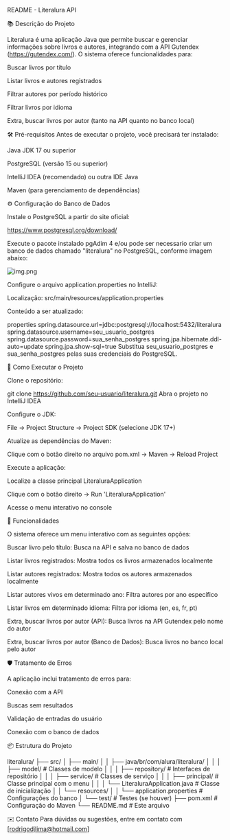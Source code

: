 ﻿README - Literalura API

📚 Descrição do Projeto

Literalura é uma aplicação Java que permite buscar e gerenciar informações sobre livros e autores, integrando com a API Gutendex (https://gutendex.com/). O sistema oferece funcionalidades para:

Buscar livros por título

Listar livros e autores registrados

Filtrar autores por período histórico

Filtrar livros por idioma

Extra, buscar livros por autor (tanto na API quanto no banco local)

🛠️ Pré-requisitos
Antes de executar o projeto, você precisará ter instalado:

Java JDK 17 ou superior

PostgreSQL (versão 15 ou superior)

IntelliJ IDEA (recomendado) ou outra IDE Java

Maven (para gerenciamento de dependências)

⚙️ Configuração do Banco de Dados

Instale o PostgreSQL a partir do site oficial:

https://www.postgresql.org/download/

Execute o pacote instalado pgAdim 4 e/ou pode ser necessario criar um banco de dados chamado "literalura" no PostgreSQL, conforme imagem abaixo:

![img.png](img.png)

Configure o arquivo application.properties no IntelliJ:

Localização: src/main/resources/application.properties

Conteúdo a ser atualizado:

properties
spring.datasource.url=jdbc:postgresql://localhost:5432/literalura
spring.datasource.username=seu_usuario_postgres
spring.datasource.password=sua_senha_postgres
spring.jpa.hibernate.ddl-auto=update
spring.jpa.show-sql=true
Substitua seu_usuario_postgres e sua_senha_postgres pelas suas credenciais do PostgreSQL.

🚀 Como Executar o Projeto

Clone o repositório:


git clone https://github.com/seu-usuario/literalura.git
Abra o projeto no IntelliJ IDEA

Configure o JDK:

File → Project Structure → Project SDK (selecione JDK 17+)

Atualize as dependências do Maven:

Clique com o botão direito no arquivo pom.xml → Maven → Reload Project

Execute a aplicação:

Localize a classe principal LiteraluraApplication

Clique com o botão direito → Run 'LiteraluraApplication'

Acesse o menu interativo no console

🎯 Funcionalidades

O sistema oferece um menu interativo com as seguintes opções:

Buscar livro pelo título: Busca na API e salva no banco de dados

Listar livros registrados: Mostra todos os livros armazenados localmente

Listar autores registrados: Mostra todos os autores armazenados localmente

Listar autores vivos em determinado ano: Filtra autores por ano específico

Listar livros em determinado idioma: Filtra por idioma (en, es, fr, pt)

Extra, buscar livros por autor (API): Busca livros na API Gutendex pelo nome do autor

Extra, buscar livros por autor (Banco de Dados): Busca livros no banco local pelo autor

🛡️ Tratamento de Erros

A aplicação inclui tratamento de erros para:

Conexão com a API

Buscas sem resultados

Validação de entradas do usuário

Conexão com o banco de dados

📦 Estrutura do Projeto


literalura/
├── src/
│   ├── main/
│   │   ├── java/br/com/alura/literalura/
│   │   │   ├── model/          # Classes de modelo
│   │   │   ├── repository/     # Interfaces de repositório
│   │   │   ├── service/        # Classes de serviço
│   │   │   ├── principal/      # Classe principal com o menu
│   │   │   └── LiteraluraApplication.java  # Classe de inicialização
│   │   └── resources/
│   │       └── application.properties  # Configurações do banco
│   └── test/                   # Testes (se houver)
├── pom.xml                     # Configuração do Maven
└── README.md                   # Este arquivo

✉️ Contato
Para dúvidas ou sugestões, entre em contato com [rodrigodjlima@hotmail.com]